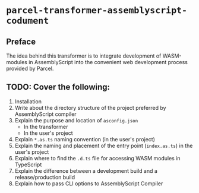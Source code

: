 
# `parcel-transformer-assemblyscript-codument`

## Preface
The idea behind this transformer is to integrate development of WASM-modules in AssemblyScript
into the convenient web development process provided by Parcel.


## TODO: Cover the following:
1. Installation
2. Write about the directory structure of the project preferred by AssemblyScript compiler
3. Explain the purpose and location of `asconfig.json`
   * In the transformer
   * In the user's project
4. Explain `*.as.ts` naming convention (in the user's project)
5. Explain the naming and placement of the entry point (`index.as.ts`) in the user's project
6. Explain where to find the `.d.ts` file for accessing WASM modules in TypeScript
7. Explain the difference between a development build and a release/production build
8. Explain how to pass CLI options to AssemblyScript Compiler